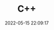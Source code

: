 ---
pageComponent:
  name: Catalogue
  data:
    path: C++
    imgUrl: https://cdn.addai.cn/博客/网站使用/c.png
    description: C++是一种被广泛使用的计算机程序设计语言。它是一种通用程序设计语言，支持多重编程范式，例如过程化程序设计、数据抽象、面向对象程序设计、泛型程序设计和设计模式等。
title: C++
date: 2022-05-15 22:09:17
permalink: /knowledge/c++
article: false
comment: false
editLink: false
---